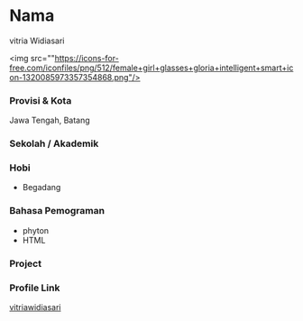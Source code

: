 # Nama
vitria Widiasari

<img src=""https://icons-for-free.com/iconfiles/png/512/female+girl+glasses+gloria+intelligent+smart+icon-1320085973357354868.png"/>

### Provisi & Kota

Jawa Tengah, Batang

### Sekolah / Akademik


### Hobi

- Begadang


### Bahasa Pemograman 

- phyton
- HTML

### Project



### Profile Link

[vitriawidiasari](https://github.com/vitriawidiasari)
